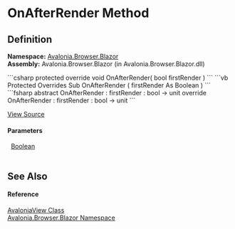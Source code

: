 # OnAfterRender Method




## Definition
**Namespace:** <a href="N_Avalonia_Browser_Blazor">Avalonia.Browser.Blazor</a>  
**Assembly:** Avalonia.Browser.Blazor (in Avalonia.Browser.Blazor.dll)

<Tabs groupId="api-code-preview">
<TabItem value="csharp" label="C#">
```csharp
protected override void OnAfterRender(
	bool firstRender
)
```
</TabItem>
<TabItem value="vb" label="VB">
```vb
Protected Overrides Sub OnAfterRender ( 
	firstRender As Boolean
)
```
</TabItem>
<TabItem value="fsharp" label="F#">
```fsharp
abstract OnAfterRender : 
        firstRender : bool -> unit 
override OnAfterRender : 
        firstRender : bool -> unit 
```
</TabItem>
</Tabs>



<a href="https://github.com/AvaloniaUI/Avalonia/tree/master/src/Browser/Avalonia.Browser.Blazor/AvaloniaView.cs#L35" title="View the source code">View Source</a>



#### Parameters
<dl><dt>  <a href="https://learn.microsoft.com/dotnet/api/system.boolean" target="_blank" rel="noopener noreferrer">Boolean</a></dt><dd> </dd></dl>

## See Also


#### Reference
<a href="T_Avalonia_Browser_Blazor_AvaloniaView">AvaloniaView Class</a>  
<a href="N_Avalonia_Browser_Blazor">Avalonia.Browser.Blazor Namespace</a>  

